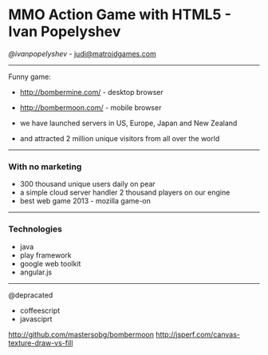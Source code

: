 MMO Action Game with HTML5  - Ivan Popelyshev
=============================================

*@ivanpopelyshev* - judi@matroidgames.com

---
Funny game:
- http://bombermine.com/ - desktop browser
- http://bombermoon.com/ - mobile browser


- we have launched servers in US, Europe, Japan and New Zealand
- and attracted 2 million unique visitors from all over the world

---
### With no marketing
- 300 thousand unique users daily on pear
- a simple cloud server handler 2 thousand players on our engine
- best web game 2013 - mozilla game-on

---
### Technologies
- java
- play framework
- google web toolkit
- angular.js

---
@depracated
- coffeescript
- javasciprt

http://github.com/mastersobg/bombermoon
http://jsperf.com/canvas-texture-draw-vs-fill
